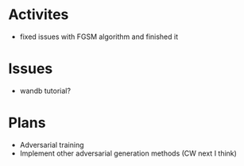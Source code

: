 # Activites
* fixed issues with FGSM algorithm and finished it

# Issues
* wandb tutorial?

# Plans
* Adversarial training
* Implement other adversarial generation methods (CW next I think)
